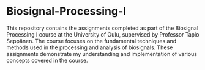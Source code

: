 # Biosignal-Processing-I
This repository contains the assignments completed as part of the Biosignal Processing I course at the University of Oulu, supervised by Professor Tapio Seppänen. The course focuses on the fundamental techniques and methods used in the processing and analysis of biosignals. These assignments demonstrate my understanding and implementation of various concepts covered in the course.

